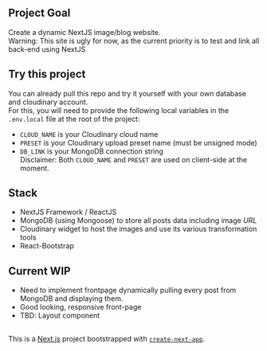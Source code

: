 ## Project Goal
Create a dynamic NextJS image/blog website.  
Warning: This site is ugly for now, as the current priority is to test and link all back-end using NextJS

## Try this project  
You can already pull this repo and try it yourself with your own database and cloudinary account.  
For this, you will need to provide the following local variables in the `.env.local` file at the root of the project:
- `CLOUD_NAME` is your Cloudinary cloud name  
- `PRESET` is your Cloudinary upload preset name (must be unsigned mode)  
- `DB_LINK` is your MongoDB connection string  
Disclaimer: Both `CLOUD_NAME` and `PRESET` are used on client-side at the moment.  

## Stack
- NextJS Framework / ReactJS
- MongoDB (using Mongoose) to store all posts data including image *URL*
- Cloudinary widget to host the images and use its various transformation tools
- React-Bootstrap

## Current WIP 
- Need to implement frontpage dynamically pulling every post from MongoDB and displaying them.
- Good looking, responsive front-page
- TBD: Layout component  

##     
This is a [Next.js](https://nextjs.org/) project bootstrapped with [`create-next-app`](https://github.com/vercel/next.js/tree/canary/packages/create-next-app).
